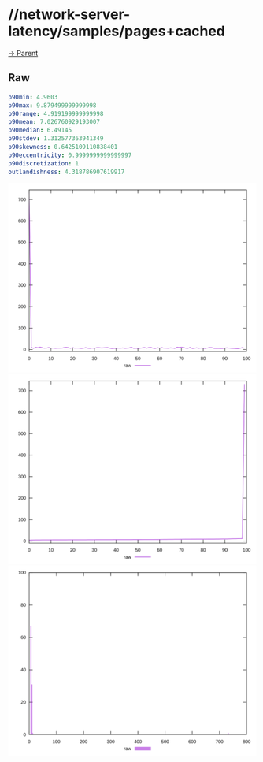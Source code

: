 
# //network-server-latency/samples/pages+cached

[→ Parent](../..)


## Raw


```yaml
p90min: 4.9603
p90max: 9.879499999999998
p90range: 4.919199999999998
p90mean: 7.026760929193007
p90median: 6.49145
p90stdev: 1.312577363941349
p90skewness: 0.6425109110838401
p90eccentricity: 0.9999999999999997
p90discretization: 1
outlandishness: 4.318786907619917

```

![PLOT: raw-values](./raw/values.svg)![PLOT: raw-sorted](./raw/sorted.svg)![PLOT: raw-histogram](./raw/histogram.svg)